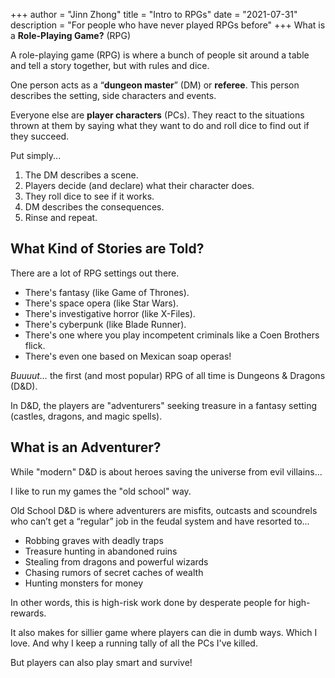 +++
author = "Jinn Zhong"
title = "Intro to RPGs"
date = "2021-07-31"
description = "For people who have never played RPGs before"
+++
What is a **Role-Playing Game?** (RPG)

A role-playing game (RPG) is where a bunch of people sit around a table and tell a story together, but with rules and dice.

One person acts as a “**dungeon master**” (DM) or **referee**. This person describes the setting, side characters and events.

Everyone else are **player characters** (PCs). They react to the situations thrown at them by saying what they want to do and roll dice to find out if they succeed.

Put simply...

1. The DM describes a scene.
2. Players decide (and declare) what their character does.
3. They roll dice to see if it works.
4. DM describes the consequences.
5. Rinse and repeat.

## What Kind of Stories are Told?
There are a lot of RPG settings out there. 

* There's fantasy (like Game of Thrones).
* There's space opera (like Star Wars).
* There's investigative horror (like X-Files).
* There's cyberpunk (like Blade Runner).
* There's one where you play incompetent criminals like a Coen Brothers flick.
* There's even one based on Mexican soap operas!

*Buuuut...* the first (and most popular) RPG of all time is Dungeons & Dragons (D&D).

In D&D, the players are "adventurers" seeking treasure in a fantasy setting (castles, dragons, and magic spells).

## What is an Adventurer?

While "modern" D&D is about heroes saving the universe from evil villains...

I like to run my games the "old school" way.

Old School D&D is where adventurers are misfits, outcasts and scoundrels who can’t get a “regular” job in the feudal system and have resorted to...

* Robbing graves with deadly traps
* Treasure hunting in abandoned ruins
* Stealing from dragons and powerful wizards
* Chasing rumors of secret caches of wealth
* Hunting monsters for money

In other words, this is high-risk work done by desperate people for high-rewards.

It also makes for sillier game where players can die in dumb ways. Which I love. And why I keep a running tally of all the PCs I've killed.

But players can also play smart and survive!
